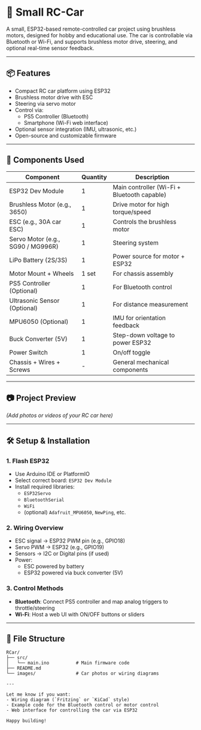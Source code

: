 # 🚗 Small RC-Car

A small, ESP32-based remote-controlled car project using brushless motors, designed for hobby and educational use. The car is controllable via Bluetooth or Wi-Fi, and supports brushless motor drive, steering, and optional real-time sensor feedback.

---

## 📦 Features
- Compact RC car platform using ESP32
- Brushless motor drive with ESC
- Steering via servo motor
- Control via:
  - PS5 Controller (Bluetooth)
  - Smartphone (Wi-Fi web interface)
- Optional sensor integration (IMU, ultrasonic, etc.)
- Open-source and customizable firmware

---

## 🔧 Components Used

| Component               | Quantity | Description                                 |
|------------------------|----------|---------------------------------------------|
| ESP32 Dev Module       | 1        | Main controller (Wi-Fi + Bluetooth capable) |
| Brushless Motor (e.g., 3650) | 1    | Drive motor for high torque/speed           |
| ESC (e.g., 30A car ESC) | 1        | Controls the brushless motor                |
| Servo Motor (e.g., SG90 / MG996R) | 1 | Steering system                             |
| LiPo Battery (2S/3S)   | 1        | Power source for motor + ESP32              |
| Motor Mount + Wheels   | 1 set    | For chassis assembly                        |
| PS5 Controller (Optional) | 1     | For Bluetooth control                       |
| Ultrasonic Sensor (Optional) | 1  | For distance measurement                    |
| MPU6050 (Optional)     | 1        | IMU for orientation feedback                |
| Buck Converter (5V)    | 1        | Step-down voltage to power ESP32            |
| Power Switch           | 1        | On/off toggle                               |
| Chassis + Wires + Screws | -      | General mechanical components               |

---

## 📷 Project Preview

*(Add photos or videos of your RC car here)*

---

## 🛠️ Setup & Installation

### 1. Flash ESP32
- Use Arduino IDE or PlatformIO
- Select correct board: `ESP32 Dev Module`
- Install required libraries:
  - `ESP32Servo`
  - `BluetoothSerial`
  - `WiFi`
  - (optional) `Adafruit_MPU6050`, `NewPing`, etc.

### 2. Wiring Overview
- ESC signal → ESP32 PWM pin (e.g., GPIO18)
- Servo PWM → ESP32 (e.g., GPIO19)
- Sensors → I2C or Digital pins (if used)
- Power:
  - ESC powered by battery
  - ESP32 powered via buck converter (5V)

### 3. Control Methods
- **Bluetooth**: Connect PS5 controller and map analog triggers to throttle/steering
- **Wi-Fi**: Host a web UI with ON/OFF buttons or sliders

---

## 📁 File Structure

```plaintext
RCar/
├── src/
│   └── main.ino          # Main firmware code
├── README.md
└── images/               # Car photos or wiring diagrams

---

Let me know if you want:
- Wiring diagram (`Fritzing` or `KiCad` style)
- Example code for the Bluetooth control or motor control
- Web interface for controlling the car via ESP32

Happy building!
